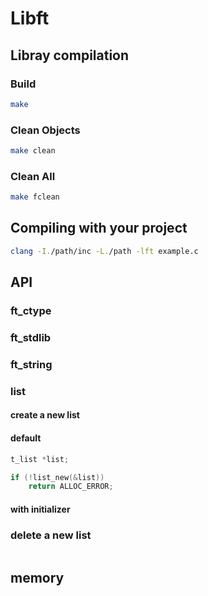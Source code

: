 # Libft

## Libray compilation

### Build
```sh
make
```

### Clean Objects
```sh
make clean
```

### Clean All
```sh
make fclean
```

## Compiling with your project

```sh
clang -I./path/inc -L./path -lft example.c
```
## API

### ft_ctype

### ft_stdlib

### ft_string

### list

#### create a new list

#### default

```c
t_list *list;

if (!list_new(&list))
    return ALLOC_ERROR;
```

#### with initializer

### delete a new list

```c

```

## memory
